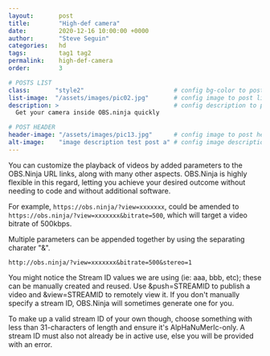 ```yaml
---
layout:       post
title:        "High-def camera"
date:         2020-12-16 10:00:00 +0000
author:       "Steve Seguin"
categories:   hd
tags:         tag1 tag2
permalink:    high-def-camera
order:        3

# POSTS LIST
class:       "style2"                         # config bg-color to post list card (1..6)
list-image:  "/assets/images/pic02.jpg"       # config image to post list card (1..6)
description: >                                # config description to post list card
  Get your camera inside OBS.ninja quickly

# POST HEADER
header-image: "/assets/images/pic13.jpg"      # config image to post header
alt-image:    "image description test post a" # config image description to alt att.
---
```


You can customize the playback of videos by added parameters to the OBS.Ninja URL links, along with many other aspects. OBS.Ninja is highly flexible in this regard, letting you achieve your desired outcome without needing to code and without additional software.

For example, `https://obs.ninja/?view=xxxxxxx`, could be amended to `https://obs.ninja/?view=xxxxxxx&bitrate=500`, which will target a video bitrate of 500kbps.

Multiple parameters can be appended together by using the separating charater "&".

`http://obs.ninja/?view=xxxxxxx&bitrate=500&stereo=1`

You might notice the Stream ID values we are using (ie: aaa, bbb, etc); these can be manually created and reused. Use &push=STREAMID to publish a video and &view=STREAMID to remotely view it. If you don't manually specify a stream ID, OBS.Ninja will sometimes generate one for you.

To make up a valid stream ID of your own though, choose something with less than 31-characters of length and ensure it's AlpHaNuMerIc-only. A stream ID must also not already be in active use, else you will be provided with an error.
